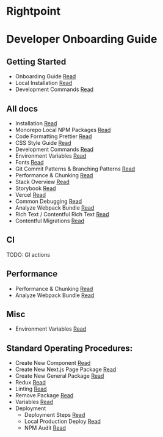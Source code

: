# Rightpoint

# Developer Onboarding Guide

## Getting Started

-   Onboarding Guide [Read](/documentation/developer/Onboarding.md)
-   Local Installation [Read](/documentation/developer/Installation.md)
-   Development Commands [Read](/documentation/developer/Development-Commands.md)

## All docs

-   Installation [Read](/documentation/developer/Installation.md)
-   Monorepo Local NPM Packages [Read](/documentation/developer/Packages.md)
-   Code Formatting Prettier [Read](/documentation/developer/Code-Formatting-Prettier.md)
-   CSS Style Guide [Read](/documentation/developer/CSS-Style-Guide.md)
-   Development Commands [Read](/documentation/developer/Development-Commands.md)
-   Environment Variables [Read](/documentation/developer/Environment-Variables.md)
-   Fonts [Read](/documentation/developer/Fonts.md)
-   Git Commit Patterns & Branching Patterns [Read](/documentation/developer/Git-Branching-Commits.md)
-   Performance & Chunking [Read](/documentation/developer/Performance-Chunking.md)
-   Stack Overview [Read](/documentation/developer/Stack-Overview.md)
-   Storybook [Read](/documentation/developer/Storybook.md)
-   Vercel [Read](/documentation/developer/Vercel.md)
-   Common Debugging [Read](/documentation/developer/Common-Debugging.md)
-   Analyze Webpack Bundle [Read](/documentation/developer/Analyze-Webpack-Bundle.md)
-   Rich Text / Contentful Rich Text [Read](/documentation/developer/Rich-Text-Contentful.md)
-   Contentful Migrations [Read](/documentation/developer/Contentful-Migrations.md)

## CI

TODO: GI actions

## Performance

-   Performance & Chunking [Read](/documentation/developer/Performance-Chunking.md)
-   Analyze Webpack Bundle [Read](/documentation/developer/Analyze-Webpack-Bundle.md)

## Misc

-   Environment Variables [Read](/documentation/developer/Environment-Variables.md)

## Standard Operating Procedures: <span id="sop"></span>

-   Create New Component [Read](/documentation/developer/Standard-Operating-Procedures/SOP-Add-New-Component.md)
-   Create New Next.js Page Package [Read](/documentation/developer/Standard-Operating-Procedures/SOP-Add-New-Next-Page-Package.md)
-   Create New General Package [Read](/documentation/developer/Standard-Operating-Procedures/SOP-Add-New-Package.md)
-   Redux [Read](/documentation/developer/Standard-Operating-Procedures/SOP-Redux.md)
-   Linting [Read](/documentation/developer/Standard-Operating-Procedures/SOP-Linting.md)
-   Remove Package [Read](/documentation/developer/Standard-Operating-Procedures/SOP-Remove-Package.md)
-   Variables [Read](/documentation/developer/Standard-Operating-Procedures/SOP-Variables.md)
-   Deployment
    -   Deployment Steps [Read](/documentation/developer/Standard-Operating-Procedures/Deployment/SOP-Deployment-Steps.md)
    -   Local Production Deploy [Read](/documentation/developer/Standard-Operating-Procedures/Deployment/SOP-Local-Production-Deployment.md)
    -   NPM Audit [Read](/documentation/developer/Standard-Operating-Procedures/Deployment/SOP-NPM-Audit.md)
